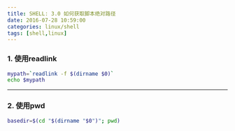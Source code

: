 ```yaml
---
title: SHELL: 3.0 如何获取脚本绝对路径
date: 2016-07-28 10:59:00
categories: linux/shell
tags: [shell,linux]
---
```


### 1. 使用readlink
``` bash
mypath=`readlink -f $(dirname $0)`
echo $mypath
```

---

### 2. 使用pwd
``` bash
basedir=$(cd "$(dirname "$0")"; pwd)
```

